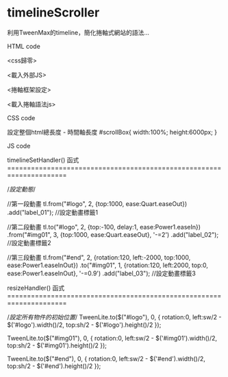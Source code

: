 timelineScroller
================

利用TweenMax的timeline，簡化捲軸式網站的語法...


HTML code

<css歸零>
<link href="css/css_reset.css" rel="stylesheet" type="text/css">

<載入外部JS>
<script src="js/jquery-1.10.2.min.js"></script>
<script src="js/gs/TweenMax.min.js"></script>
<script src="js/gs/TimelineMax.min.js"></script>

<捲軸框架設定>
<div id="scrollbox"></div>

<載入捲軸語法js>
<script src="js/scrollerJS.js"></script>




CSS code

設定整個html總長度 - 時間軸長度
#scrollBox{ width:100%; height:6000px; }




JS code

timelineSetHandler() 函式 =====================================================================

/*設定動態*/
		
//第一段動畫
tl.from("#logo", 2, {top:1000, ease:Quart.easeOut})
  .add("label_01"); //設定動畫標籤1
		  
//第二段動畫
tl.to("#logo", 2, {top:-100, delay:1, ease:Power1.easeIn})
  .from("#img01", 3, {top:1000, ease:Quart.easeOut}, '-=2')
  .add("label_02"); //設定動畫標籤2
		
//第三段動畫
tl.from("#end", 2, {rotation:120, left:-2000, top:1000, ease:Power1.easeInOut})
  .to("#img01", 1, {rotation:120, left:2000, top:0, ease:Power1.easeInOut}, '-=0.9')
  .add("label_03"); //設定動畫標籤3


resizeHandler() 函式 =====================================================================

/*設定所有物件的初始位置*/
TweenLite.to($("#logo"), 0, { rotation:0, left:sw/2 - $('#logo').width()/2, top:sh/2 - $('#logo').height()/2 });

TweenLite.to($("#img01"), 0, { rotation:0, left:sw/2 - $('#img01').width()/2, top:sh/2 - $('#img01').height()/2 });

TweenLite.to($("#end"), 0, { rotation:0, left:sw/2 - $('#end').width()/2, top:sh/2 - $('#end').height()/2 });




